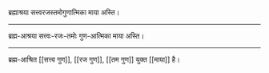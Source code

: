 ब्रह्माश्रया सत्त्वरजस्तमोगुणात्मिका माया अस्ति।

---

ब्रह्म-आश्रया सत्त्वः-रजः-तमोः गुण-आत्मिका माया अस्ति।

---

ब्रह्म-आश्रित [[सत्त्व गुण]], [[रज गुण]], [[तम गुण]] युक्त [[माया]] है।
